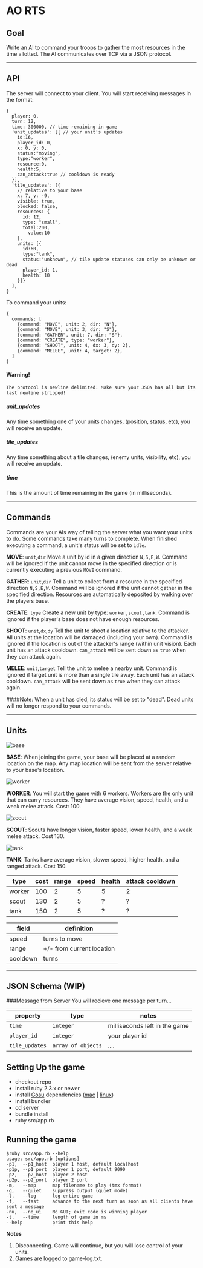 AO RTS
======


## Goal

Write an AI to command your troops to gather the most resources in the time allotted. The AI communicates over TCP via a JSON protocol.
***

## API

The server will connect to your client. You will start receiving messages in the format:

    {
      player: 0,
      turn: 12,
      time: 300000, // time remaining in game
      'unit_updates': [{ // your unit's updates
        id:16,
        player_id: 0,
        x: 0, y: 0,
        status:"moving",
        type:"worker",
        resource:0,
        health:5,
        can_attack:true // cooldown is ready
      }],
      'tile_updates': [{
        // relative to your base
        x: 7, y: -9,
        visible: true,
        blocked: false,
        resources: {
          id: 12,
          type: "small",
          total:200,
			value:10
        },
        units: [{
          id:60,
          type:"tank",
          status:"unknown", // tile update statuses can only be unknown or dead
          player_id: 1,
          health: 10
        }]}
      ],
    }
    
To command your units:


    {
      commands: [
        {command: "MOVE", unit: 2, dir: "N"},
        {command: "MOVE", unit: 3, dir: "S"},
        {command: "GATHER", unit: 7, dir: "S"},
        {command: "CREATE", type: "worker"},
        {command: "SHOOT", unit: 4, dx: 3, dy: 2},
        {command: "MELEE", unit: 4, target: 2},
      ]
    }

#### Warning!

    The protocol is newline delimited. Make sure your JSON has all but its last newline stripped!


##### unit_updates
Any time something one of your units changes, (position, status, etc), you will receive an update.

##### tile_updates
Any time something about a tile changes, (enemy units, visibility, etc), you will receive an update.

##### time
This is the amount of time remaining in the game (in milliseconds). 
***

## Commands

Commands are your AIs way of telling the server what you want your units to do. Some commands take many turns to complete. When finished executing a command, a unit's status will be set to `idle`.

__MOVE__: `unit`,`dir` Move a unit by id in a given direction `N,S,E,W`. Command will be ignored if the unit cannot move in the specified direction or is currently executing a previous `MOVE` command.

__GATHER__: `unit`,`dir` Tell a unit to collect from a resource in the specified direction `N,S,E,W`. Command will be ignored if the unit cannot gather in the specified direction. Resources are automatically deposited by walking over the players base.

__CREATE__: `type` Create a new unit by type: `worker,scout,tank`. Command is ignored if the player's base does not have enough resources.

__SHOOT__: `unit`,`dx`,`dy` Tell the unit to shoot a location relative to the attacker. All units at the location will be damaged (including your own). Command is ignored if the location is out of the attacker's range (within unit vision). Each unit has an attack cooldown. `can_attack` will be sent down as `true` when they can attack again.

__MELEE__: `unit`,`target` Tell the unit to melee a nearby unit. Command is ignored if target unit is more than a single tile away. Each unit has an attack cooldown. `can_attack` will be sent down as `true` when they can attack again.

####Note:
    When a unit has died, its status will be set to "dead".
    Dead units will no longer respond to your commands.
***


## Units
![base](https://gitlab.atomicobject.com/shawn.anderson/ao-rts/raw/master/server/assets/PNG/Retina/Structure/scifiStructure_08.png "base")

__BASE__: When joining the game, your base will be placed at a random location on the map. Any map location will be sent from the server relative to your base's location.

![worker](https://gitlab.atomicobject.com/shawn.anderson/ao-rts/raw/master/server/assets/PNG/Retina/Unit/scifiUnit_02.png "worker")

__WORKER__: You will start the game with 6 workers. Workers are the only unit that can carry resources. They have average vision, speed, health, and a weak melee attack. Cost: 100.

![scout](https://gitlab.atomicobject.com/shawn.anderson/ao-rts/raw/master/server/assets/PNG/Retina/Unit/scifiUnit_06.png "scout")

__SCOUT__: Scouts have longer vision, faster speed, lower health, and a weak melee attack. Cost 130.

![tank](https://gitlab.atomicobject.com/shawn.anderson/ao-rts/raw/master/server/assets/PNG/Retina/Unit/scifiUnit_09.png "tank")

__TANK__: Tanks have average vision, slower speed, higher health, and a ranged attack. Cost 150.

| type   | cost | range | speed | health | attack cooldown |
|--------|------|-------|-------|--------|-----------------|
| worker | 100  | 2     | 5     | 5      | 2 |
| scout  | 130  | 2     | 5     | ?      | ? |
| tank   | 150  | 2     | 5     | ?      | ? |

| field  | definition|
|--------|-----------|
| speed  | turns to move |
| range  | +/- from current location|
|cooldown| turns |

***


## JSON Schema (WIP)

###Message from Server
You will recieve one message per turn...

| property | type | notes |
|----------|------|-------|
| `time` | `integer` | milliseconds left in the game |
| `player_id` | `integer` | your player id |
| `tile_updates` | `array of objects` | .... |


## Setting Up the game

* checkout repo
* install ruby 2.3.x or newer
* install [Gosu](https://www.libgosu.org/ruby.html) dependencies ([mac](https://github.com/gosu/gosu/wiki/Getting-Started-on-OS-X) | [linux](https://github.com/gosu/gosu/wiki/Getting-Started-on-Linux))
* install bundler
* cd server
* bundle install
* ruby src/app.rb
    
## Running the game

	$ruby src/app.rb --help
	usage: src/app.rb [options]
    -p1,  --p1_host  player 1 host, default localhost
    -p1p, --p1_port  player 1 port, default 9090
    -p2,  --p2_host  player 2 host
    -p2p, --p2_port  player 2 port
    -m,   --map      map filename to play (tmx format)
    -q,   --quiet    suppress output (quiet mode)
    -l,   --log      log entire game
    -f,   --fast     advance to the next turn as soon as all clients have sent a message
    -nu,  --no_ui    No GUI; exit code is winning player
    -t,   --time     length of game in ms
    --help           print this help

**Notes**

1. Disconnecting. Game will continue, but you will lose control of your units.
2. Games are logged to game-log.txt.
